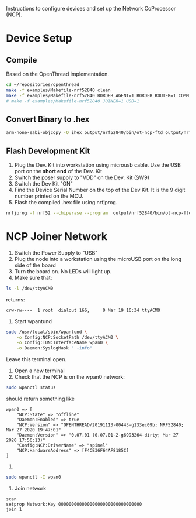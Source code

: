 Instructions to configure devices and set up the Network CoProcessor (NCP).



# Device Setup
## Compile
Based on the OpenThread implementation.
```bash
cd ~/repositories/openthread
make -f examples/Makefile-nrf52840 clean
make -f examples/Makefile-nrf52840 BORDER_AGENT=1 BORDER_ROUTER=1 COMMISSIONER=1 UDP_FORWARD=1 USB=1
# make -f examples/Makefile-nrf52840 JOINER=1 USB=1
```


## Convert Binary to .hex
```bash
arm-none-eabi-objcopy -O ihex output/nrf52840/bin/ot-ncp-ftd output/nrf52840/bin/ot-ncp-ftd.hex
```


## Flash Development Kit
1. Plug the Dev. Kit into workstation using microusb cable. Use the USB port on the **short end** of the Dev. Kit
1. Switch the poser supply to "VDD" on the Dev. Kit (SW9)
1. Switch the Dev Kit "ON"
1. Find the Device Serial Number on the top of the Dev Kit.
    It is the 9 digit number printed on the MCU.
1. Flash the compiled .hex file using nrfjprog.
```bash
nrfjprog -f nrf52 --chiperase --program  output/nrf52840/bin/ot-ncp-ftd.hex --reset
```


# NCP Joiner Network
1. Switch the Power Supply to "USB"
1. Plug the node into a workstation using the microUSB port on the long side of the board
1. Turn the board on. No LEDs will light up.
1. Make sure that:
```bash
ls -l /dev/ttyACM0
```
returns:
```
crw-rw----  1 root  dialout 166,     0 Mar 19 16:34 ttyACM0
```
1. Start wpantund
```bash
sudo /usr/local/sbin/wpantund \
    -o Config:NCP:SocketPath /dev/ttyACM0 \
    -o Config:TUN:InterfaceName wpan0 \
    -o Daemon:SyslogMask " -info"
```
Leave this terminal open.
1. Open a new terminal
1. Check that the NCP is on the wpan0 network:
```bash
sudo wpanctl status
```
should return something like
```
wpan0 => [
	"NCP:State" => "offline"
	"Daemon:Enabled" => true
	"NCP:Version" => "OPENTHREAD/20191113-00443-g133ec09b; NRF52840; Mar 27 2020 19:47:01"
	"Daemon:Version" => "0.07.01 (0.07.01-2-g6993264-dirty; Mar 27 2020 17:56:13)"
	"Config:NCP:DriverName" => "spinel"
	"NCP:HardwareAddress" => [F4CE36F64AF8185C]
]
```
1.
```bash
sudo wpanctl -I wpan0
```
1. Join network
```
scan
setprop Network:Key 00000000000000000000000000000000
join 1
```
